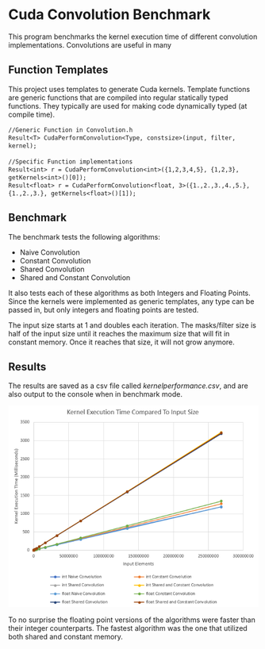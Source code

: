 # Cuda Convolution Benchmark #


This program benchmarks the kernel execution time of different convolution implementations. Convolutions are useful in many 

## Function Templates
This project uses templates to generate Cuda kernels. Template functions are generic functions that are compiled into regular statically typed functions. They typically are used for making code dynamically typed (at compile time).

    //Generic Function in Convolution.h 
    Result<T> CudaPerformConvolution<Type, constsize>(input, filter, kernel);
	
	//Specific Function implementations
    Result<int> r = CudaPerformConvolution<int>({1,2,3,4,5}, {1,2,3}, getKernels<int>()[0]);
    Result<float> r = CudaPerformConvolution<float, 3>({1.,2.,3.,4.,5.}, {1.,2.,3.}, getKernels<float>()[1]);

## Benchmark

The benchmark tests the following algorithms:

 - Naive Convolution
 - Constant Convolution
 - Shared Convolution
 - Shared and Constant Convolution

It also tests each of these algorithms as both Integers and Floating Points. Since the kernels were implemented as generic templates, any type can be passed in, but only integers and floating points are tested.

The input size starts at 1 and doubles each iteration.
The masks/filter size is half of the input size until it reaches the maximum size that will fit in constant memory. Once it reaches that size, it will not grow anymore.  

## Results
The results are saved as a csv file called *kernelperformance.csv*, and are also output to the console when in benchmark mode.

![Kernel Execution Time Compared To Input Size](img/performance.png)

To no surprise the floating point versions of the algorithms were faster than their integer counterparts. The fastest algorithm was the one that utilized both shared and constant memory.